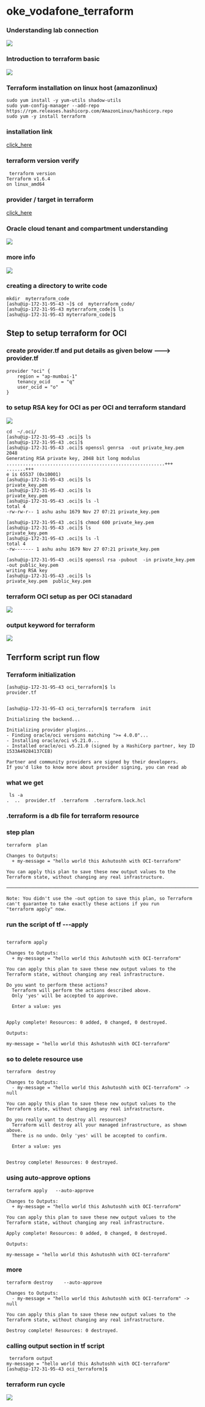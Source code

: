 
# oke_vodafone_terraform

### Understanding lab connection 

<img src="lab.png">

### Introduction to terraform basic 

<img src="intro.png">

### Terraform installation on linux host (amazonlinux)

```
sudo yum install -y yum-utils shadow-utils
sudo yum-config-manager --add-repo https://rpm.releases.hashicorp.com/AmazonLinux/hashicorp.repo
sudo yum -y install terraform
```

### installation link 

[click_here](https://developer.hashicorp.com/terraform/install)

### terraform version verify 

```
 terraform version
Terraform v1.6.4
on linux_amd64
```

### provider  / target in terraform 

[click_here](https://registry.terraform.io/browse/providers)

### Oracle cloud tenant and compartment understanding 

<img src="oci.png">

### more info 

<img src="info.png">

### creating a directory to write code 

```
mkdir  myterraform_code
[ashu@ip-172-31-95-43 ~]$ cd  myterraform_code/
[ashu@ip-172-31-95-43 myterraform_code]$ ls
[ashu@ip-172-31-95-43 myterraform_code]$ 
```

## Step to setup terraform for OCI 

### create provider.tf  and put details as given below ---> provider.tf

```
provider "oci" {
    region = "ap-mumbai-1"
    tenancy_ocid    = "q"
    user_ocid = "o"
}
```

### to setup RSA key for OCI as per OCI and terraform standard

<img src="key.png">

```
cd  ~/.oci/
[ashu@ip-172-31-95-43 .oci]$ ls
[ashu@ip-172-31-95-43 .oci]$ 
[ashu@ip-172-31-95-43 .oci]$ openssl genrsa  -out private_key.pem  2048
Generating RSA private key, 2048 bit long modulus
..........................................................+++
.......+++
e is 65537 (0x10001)
[ashu@ip-172-31-95-43 .oci]$ ls
private_key.pem
[ashu@ip-172-31-95-43 .oci]$ ls
private_key.pem
[ashu@ip-172-31-95-43 .oci]$ ls -l 
total 4
-rw-rw-r-- 1 ashu ashu 1679 Nov 27 07:21 private_key.pem

[ashu@ip-172-31-95-43 .oci]$ chmod 600 private_key.pem 
[ashu@ip-172-31-95-43 .oci]$ ls
private_key.pem
[ashu@ip-172-31-95-43 .oci]$ ls -l
total 4
-rw------- 1 ashu ashu 1679 Nov 27 07:21 private_key.pem

[ashu@ip-172-31-95-43 .oci]$ openssl rsa -pubout  -in private_key.pem -out public_key.pem 
writing RSA key
[ashu@ip-172-31-95-43 .oci]$ ls
private_key.pem  public_key.pem

```

### terraform OCI setup as per OCI stanadard 

<img src="ocistd.png">

### output keyword for terraform 

<img src="out.png">

## Terrform script run flow 

### Terraform initialization 

```
[ashu@ip-172-31-95-43 oci_terraform]$ ls
provider.tf


[ashu@ip-172-31-95-43 oci_terraform]$ terraform  init 

Initializing the backend...

Initializing provider plugins...
- Finding oracle/oci versions matching ">= 4.0.0"...
- Installing oracle/oci v5.21.0...
- Installed oracle/oci v5.21.0 (signed by a HashiCorp partner, key ID 1533A49284137CEB)

Partner and community providers are signed by their developers.
If you'd like to know more about provider signing, you can read ab
```

### what we get 

```
 ls -a
.  ..  provider.tf  .terraform  .terraform.lock.hcl
```

### .terraform is a db file for terraform resource 

### step plan 

```
terraform  plan 

Changes to Outputs:
  + my-message = "hello world this Ashutoshh with OCI-terraform"

You can apply this plan to save these new output values to the Terraform state, without changing any real infrastructure.

───────────────────────────────────────────────────────────────────────────────────────────────────────────────────────────────

Note: You didn't use the -out option to save this plan, so Terraform can't guarantee to take exactly these actions if you run
"terraform apply" now.

```

### run the script of tf ---apply 

```

terraform apply 

Changes to Outputs:
  + my-message = "hello world this Ashutoshh with OCI-terraform"

You can apply this plan to save these new output values to the Terraform state, without changing any real infrastructure.

Do you want to perform these actions?
  Terraform will perform the actions described above.
  Only 'yes' will be accepted to approve.

  Enter a value: yes


Apply complete! Resources: 0 added, 0 changed, 0 destroyed.

Outputs:

my-message = "hello world this Ashutoshh with OCI-terraform"
```

### so to delete resource use 

```
terraform  destroy 

Changes to Outputs:
  - my-message = "hello world this Ashutoshh with OCI-terraform" -> null

You can apply this plan to save these new output values to the Terraform state, without changing any real infrastructure.

Do you really want to destroy all resources?
  Terraform will destroy all your managed infrastructure, as shown above.
  There is no undo. Only 'yes' will be accepted to confirm.

  Enter a value: yes


Destroy complete! Resources: 0 destroyed.

```

### using auto-approve options 

```
terraform apply   --auto-approve 

Changes to Outputs:
  + my-message = "hello world this Ashutoshh with OCI-terraform"

You can apply this plan to save these new output values to the Terraform state, without changing any real infrastructure.

Apply complete! Resources: 0 added, 0 changed, 0 destroyed.

Outputs:

my-message = "hello world this Ashutoshh with OCI-terraform"
```

### more 

```
terraform destroy    --auto-approve 

Changes to Outputs:
  - my-message = "hello world this Ashutoshh with OCI-terraform" -> null

You can apply this plan to save these new output values to the Terraform state, without changing any real infrastructure.

Destroy complete! Resources: 0 destroyed.

```

### calling output section in tf script 

```
 terraform output 
my-message = "hello world this Ashutoshh with OCI-terraform"
[ashu@ip-172-31-95-43 oci_terraform]$ 

```

### terraform run cycle 

<img src="run.png">



